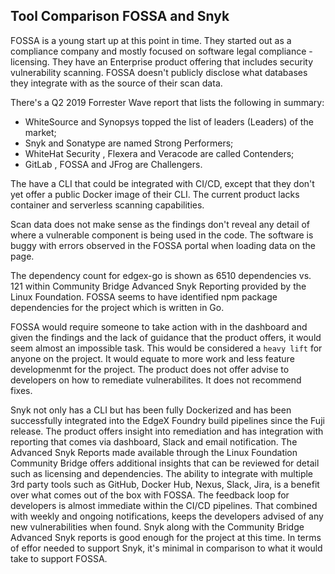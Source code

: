 ## Tool Comparison FOSSA and Snyk
FOSSA is a young start up at this point in time.  They started out as a compliance company and mostly focused on software legal compliance - licensing.  They have an Enterprise product offering that includes security vulnerability scanning.  FOSSA doesn't publicly disclose what databases they integrate with as the source of their scan data.  

There's a Q2 2019 Forrester Wave report that lists the following in summary:
 - WhiteSource and Synopsys topped the list of leaders (Leaders) of the market;
 - Snyk and Sonatype are named Strong Performers;
 - WhiteHat Security , Flexera and Veracode are called Contenders;
 - GitLab , FOSSA and JFrog are Challengers.

The have a CLI that could be integrated with CI/CD, except that they don't yet offer a public Docker image of their CLI.  The current product lacks container and serverless scanning capabilities.

Scan data does not make sense as the findings don't reveal any detail of where a vulnerable component is being used in the code.  The software is buggy with errors observed in the FOSSA portal when loading data on the page.

The dependency count for edgex-go is shown as 6510 dependencies vs. 121 within Community Bridge Advanced Snyk Reporting provided by the Linux Foundation.  FOSSA seems to have identified npm package dependencies for the project which is written in Go.

FOSSA would require someone to take action with in the dashboard and given the findings and the lack of guidance that the product offers, it would seem almost an impossible task.  This would be considered a `heavy lift` for anyone on the project.  It would equate to more work and less feature developmenmt for the project.  The product does not offer advise to developers on how to remediate vulnerabilites.  It does not recommend fixes.  

Snyk not only has a CLI but has been fully Dockerized and has been successfully integrated into the EdgeX Foundry build pipelines since the Fuji release.  The product offers insight into remediation and has integration with reporting that comes via dashboard, Slack and email notification.  The Advanced Snyk Reports made available through the Linux Foundation Community Bridge offers additional insights that can be reviewed for detail such as licensing and dependencies.  The ability to integrate with multiple 3rd party tools such as GitHub, Docker Hub, Nexus, Slack, Jira, is a benefit over what comes out of the box with FOSSA.  The feedback loop for developers is almost immediate within the CI/CD pipelines.  That combined with weekly and ongoing notifications, keeps the developers advised of any new vulnerabilities when found.  Snyk along with the Community Bridge Advanced Snyk reports is good enough for the project at this time.  In terms of effor needed to support Snyk, it's minimal in comparison to what it would take to support FOSSA.


